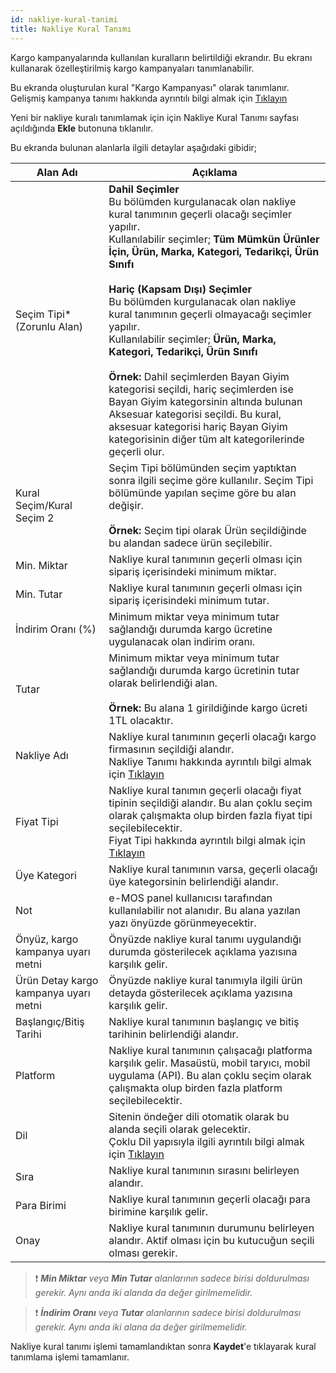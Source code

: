 ```yaml
---
id: nakliye-kural-tanimi
title: Nakliye Kural Tanımı
---
```


Kargo kampanyalarında kullanılan kuralların belirtildiği ekrandır. Bu ekranı kullanarak özelleştirilmiş kargo kampanyaları tanımlanabilir. 

Bu ekranda oluşturulan kural "Kargo Kampanyası" olarak tanımlanır. Gelişmiş kampanya tanımı hakkında ayrıntılı bilgi almak için [Tıklayın](kampanya-tanimlama.md)

Yeni bir nakliye kuralı tanımlamak için için Nakliye Kural Tanımı sayfası açıldığında **Ekle** butonuna tıklanılır. 

Bu ekranda bulunan alanlarla ilgili detaylar aşağıdaki gibidir;

|Alan Adı|Açıklama|
|--|--|
|Seçim Tipi* (Zorunlu Alan)|**Dahil Seçimler**<br>Bu bölümden kurgulanacak olan nakliye kural tanımının geçerli olacağı seçimler yapılır.<br>Kullanılabilir seçimler; **Tüm Mümkün Ürünler İçin, Ürün, Marka, Kategori, Tedarikçi, Ürün Sınıfı**<br><br>**Hariç (Kapsam Dışı) Seçimler**<br>Bu bölümden kurgulanacak olan nakliye kural tanımının geçerli olmayacağı seçimler yapılır.<br>Kullanılabilir seçimler; **Ürün, Marka, Kategori, Tedarikçi, Ürün Sınıfı**<br><br>**Örnek:** Dahil seçimlerden Bayan Giyim kategorisi seçildi, hariç seçimlerden ise Bayan Giyim kategorsinin altında bulunan Aksesuar kategorisi seçildi. Bu kural, aksesuar kategorisi hariç Bayan Giyim kategorisinin diğer tüm alt kategorilerinde geçerli olur.|
|Kural Seçim/Kural Seçim 2|Seçim Tipi bölümünden seçim yaptıktan sonra ilgili seçime göre kullanılır. Seçim Tipi bölümünde yapılan seçime göre bu alan değişir.<br><br>**Örnek:** Seçim tipi olarak Ürün seçildiğinde bu alandan sadece ürün seçilebilir.|
|Min. Miktar|Nakliye kural tanımının geçerli olması için sipariş içerisindeki minimum miktar.|
|Min. Tutar|Nakliye kural tanımının geçerli olması için sipariş içerisindeki minimum tutar.|
|İndirim Oranı (%)|Minimum miktar veya minimum tutar sağlandığı durumda kargo ücretine uygulanacak olan indirim oranı.|
|Tutar|Minimum miktar veya minimum tutar sağlandığı durumda kargo ücretinin tutar olarak belirlendiği alan.<br><br>**Örnek:** Bu alana 1 girildiğinde kargo ücreti 1TL olacaktır.|
|Nakliye Adı|Nakliye kural tanımının geçerli olacağı kargo firmasının seçildiği alandır.<br>Nakliye Tanımı hakkında ayrıntılı bilgi almak için [Tıklayın](nakliye-tanimi.md)|
|Fiyat Tipi|Nakliye kural tanımın geçerli olacağı fiyat tipinin seçildiği alandır. Bu alan çoklu seçim olarak çalışmakta olup birden fazla fiyat tipi seçilebilecektir.<br>Fiyat Tipi hakkında ayrıntılı bilgi almak için [Tıklayın](fiyat-tipi-tanimi.md)|
|Üye Kategori|Nakliye kural tanımının varsa, geçerli olacağı üye kategorsinin belirlendiği alandır.|
|Not|e-MOS panel kullanıcısı tarafından kullanılabilir not alanıdır. Bu alana yazılan yazı önyüzde görünmeyecektir.|
|Önyüz, kargo kampanya uyarı metni|Önyüzde nakliye kural tanımı uygulandığı durumda gösterilecek açıklama yazısına karşılık gelir.|
|Ürün Detay kargo kampanya uyarı metni|Önyüzde nakliye kural tanımıyla ilgili ürün detayda gösterilecek açıklama yazısına karşılık gelir.|
|Başlangıç/Bitiş Tarihi|Nakliye kural tanımının başlangıç ve bitiş tarihinin belirlendiği alandır.|
|Platform|Nakliye kural tanımının çalışacağı platforma karşılık gelir.  Masaüstü, mobil taryıcı, mobil uygulama (API). Bu alan çoklu seçim olarak çalışmakta olup birden fazla platform seçilebilecektir.|
|Dil|Sitenin öndeğer dili otomatik olarak bu alanda seçili olarak gelecektir.<br>Çoklu Dil yapısıyla ilgili ayrıntılı bilgi almak için [Tıklayın](coklu-dil.md)|
|Sıra|Nakliye kural tanımının sırasını belirleyen alandır.|
|Para Birimi|Nakliye kural tanımının geçerli olacağı para birimine karşılık gelir.|
|Onay|Nakliye kural tanımının durumunu belirleyen alandır. Aktif olması için bu kutucuğun seçili olması gerekir.|

> ❗ _**Min Miktar** veya **Min Tutar** alanlarının sadece birisi doldurulması gerekir. Aynı anda iki alanda da değer girilmemelidir._

> ❗ _**İndirim Oranı** veya **Tutar** alanlarının sadece birisi doldurulması gerekir. Aynı anda iki alana da değer girilmemelidir._

Nakliye kural tanımı işlemi tamamlandıktan sonra **Kaydet**'e tıklayarak kural tanımlama işlemi tamamlanır.
